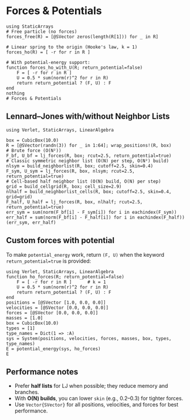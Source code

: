 # Forces & Potentials

```@example forces
using StaticArrays
# Free particle (no forces)
forces_free(R) = [@SVector zeros(length(R[1])) for _ in R]

# Linear spring to the origin (Hooke's law, k = 1)
forces_ho(R) = [ -r for r in R ]

# With potential-energy support:
function forces_ho_with_U(R; return_potential=false)
    F = [ -r for r in R ]
    U = 0.5 * sum(norm(r)^2 for r in R)
    return return_potential ? (F, U) : F
end
nothing
# Forces & Potentials
```
## Lennard–Jones with/without Neighbor Lists

```@example forces
using Verlet, StaticArrays, LinearAlgebra

box = CubicBox(10.0)
R = [@SVector(randn(3)) for _ in 1:64]; wrap_positions!(R, box)
# Brute force (O(N²))
F_bf, U_bf = lj_forces(R, box; rcut=2.5, return_potential=true)
# Classic symmetric neighbor list (O(N) per step, O(N²) build)
nlsym = build_neighborlist(R, box; cutoff=2.5, skin=0.4)
F_sym, U_sym = lj_forces(R, box, nlsym; rcut=2.5, return_potential=true)
# Cell-based half neighbor list (O(N) build, O(N) per step)
grid = build_cellgrid(R, box; cell_size=2.9)
nlhalf = build_neighborlist_cells(R, box; cutoff=2.5, skin=0.4, grid=grid)
F_half, U_half = lj_forces(R, box, nlhalf; rcut=2.5, return_potential=true)
err_sym = sum(norm(F_bf[i] - F_sym[i]) for i in eachindex(F_sym))
err_half = sum(norm(F_bf[i] - F_half[i]) for i in eachindex(F_half)) 
(err_sym, err_half)
```

## Custom forces with potential

To make `potential_energy` work, return `(F, U)` when the keyword
`return_potential=true` is provided:

```@example forces2
using Verlet, StaticArrays, LinearAlgebra
function ho_forces(R; return_potential=false)
    F = [ -r for r in R ]      # k = 1
    U = 0.5 * sum(norm(r)^2 for r in R)
    return return_potential ? (F, U) : F
end
positions = [@SVector [1.0, 0.0, 0.0]]
velocities = [@SVector [0.0, 0.0, 0.0]]
forces = [@SVector [0.0, 0.0, 0.0]]
masses = [1.0]
box = CubicBox(10.0)
types = [1]
type_names = Dict(1 => :A)
sys = System(positions, velocities, forces, masses, box, types, type_names)
E = potential_energy(sys, ho_forces)
E
```

## Performance notes

- Prefer **half lists** for LJ when possible; they reduce memory and branches.
- With **O(N) builds**, you can lower `skin` (e.g., 0.2–0.3) for tighter forces.
- Use `Vector{SVector}` for all positions, velocities, and forces for best performance.